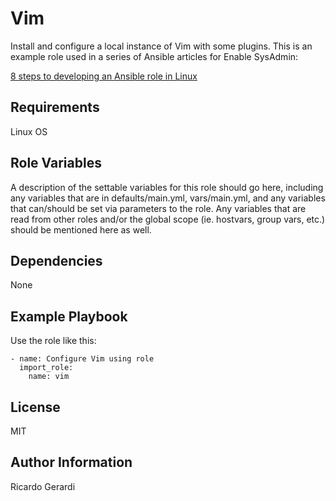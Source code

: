 Vim
=========

Install and configure a local instance of Vim with some plugins. This is an example role used in a series of Ansible articles for Enable SysAdmin:

[8 steps to developing an Ansible role in Linux](https://www.redhat.com/sysadmin/developing-ansible-role)

Requirements
------------

Linux OS

Role Variables
--------------

A description of the settable variables for this role should go here, including any variables that are in defaults/main.yml, vars/main.yml, and any variables that can/should be set via parameters to the role. Any variables that are read from other roles and/or the global scope (ie. hostvars, group vars, etc.) should be mentioned here as well.

Dependencies
------------

None

Example Playbook
----------------

Use the role like this:

    - name: Configure Vim using role
      import_role:
        name: vim

License
-------

MIT

Author Information
------------------

Ricardo Gerardi


